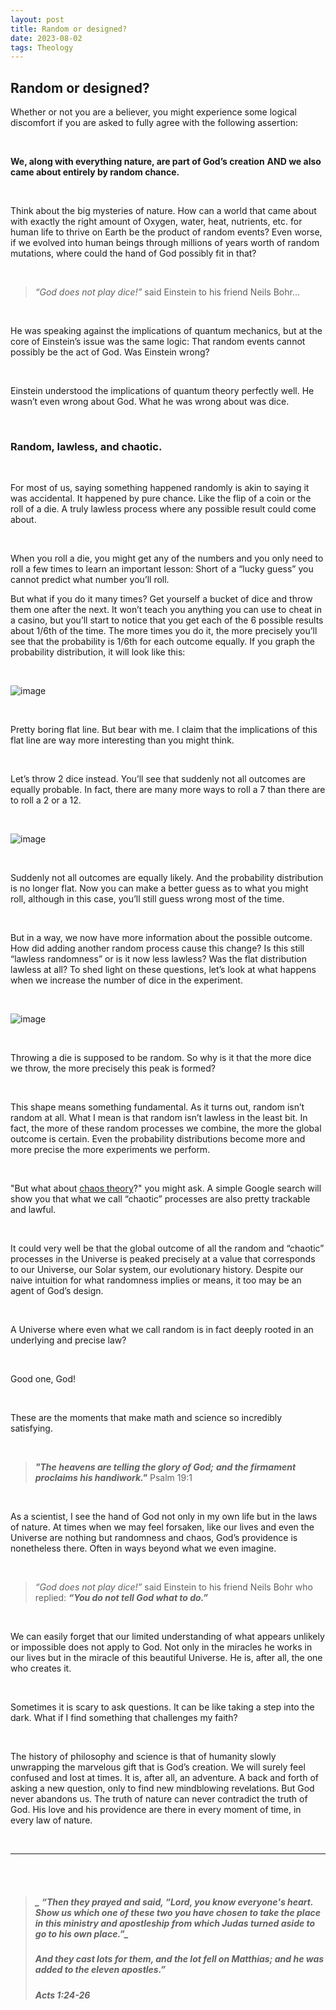 ```yaml
---
layout: post
title: Random or designed?
date: 2023-08-02 
tags: Theology
---
```

## Random or designed?


Whether or not you are a believer, you might experience some logical discomfort if you are asked to fully agree with the following assertion:

<br>

**We, along with everything nature, are part of God’s creation**
**AND we also came about entirely by random chance.**

<br>

Think about the big mysteries of nature. How can a world that came about with exactly the right amount of Oxygen, water, heat, nutrients, etc. for human life to thrive on Earth be the product of random events? Even worse, if we evolved into human beings through millions of years worth of random mutations, where could the hand of God possibly fit in that?  

<br>

> _“God does not play dice!”_
> said Einstein to his friend Neils Bohr...

<br>

He was speaking against the implications of quantum mechanics, but at the core of Einstein’s issue was the same logic: That random events cannot possibly be the act of God. Was Einstein wrong?

<br>

Einstein understood the implications of quantum theory perfectly well. He wasn’t even wrong about God. What he was wrong about was dice.  

<br>

### Random, lawless, and chaotic.

<br>

For most of us, saying something happened randomly is akin to saying it was accidental. It happened by pure chance. Like the flip of a coin or the roll of a die. A truly lawless process where any possible result could come about. 

<br>

When you roll a die, you might get any of the numbers and you only need to roll a few times to learn an important lesson: Short of a “lucky guess” you cannot predict what number you’ll roll. 

But what if you do it many times? Get yourself a bucket of dice and throw them one after the next. It won’t teach you anything you can use to cheat in a casino, but you’ll start to notice that you get each of the 6 possible results about 1/6th of the time. The more times you do it, the more precisely you’ll see that the probability is 1/6th for each outcome equally. If you graph the probability distribution, it will look like this:   

<br>

![image](https://github.com/FernandaPsihas/FernandaPsihas.github.io/blob/main/_posts/img/diceprob1.png?raw=true)

<br>


Pretty boring flat line. But bear with me. I claim that the implications of this flat line are way more interesting than you might think. 

<br>

Let’s throw 2 dice instead. You’ll see that suddenly not all outcomes are equally probable. 
In fact, there are many more ways to roll a 7 than there are to roll a 2 or a 12. 

<br>

![image](https://github.com/FernandaPsihas/FernandaPsihas.github.io/blob/main/_posts/img/dice.png?raw=true)


<br>

Suddenly not all outcomes are equally likely. And the probability distribution is no longer flat. Now you can make a better guess as to what you might roll, although in this case, you’ll still guess wrong most of the time. 

<br>

But in a way, we now have more information about the possible outcome. How did adding another random process cause this change? Is this still “lawless randomness” or is it now less lawless? Was the flat distribution lawless at all? To shed light on these questions, let’s look at what happens when we increase the number of dice in the experiment.

<br>

![image](https://github.com/FernandaPsihas/FernandaPsihas.github.io/blob/main/_posts/img/diceprob.gif?raw=true)

<br>

Throwing a die is supposed to be random. So why is it that the more dice we throw, the more precisely this peak is formed?

<br>

This shape means something fundamental. As it turns out,  random isn’t random at all. What I mean is that random isn’t lawless in the least bit. In fact, the more of these random processes we combine, the more the global outcome is certain. Even the probability distributions become more and more precise the more experiments we perform. 

<br>

"But what about [chaos theory](https://en.wikipedia.org/wiki/Chaos_theory)?" you might ask. A simple Google search will show you that what we call “chaotic” processes are also pretty trackable and lawful. 

<br>

It could very well be that the global outcome of all the random and “chaotic” processes in the Universe is peaked precisely at a value that corresponds to our Universe, our Solar system, our evolutionary history. Despite our naive intuition for what randomness implies or means, it too may be an agent of God’s design.

<br>


A Universe where even what we call random is in fact deeply rooted in an underlying and precise law? 

<br>

Good one, God!

<br>

These are the moments that make math and science so incredibly satisfying. 

<br>

> **_"The heavens are telling the glory of God;_**
> **_and the firmament proclaims his handiwork."_**
>                                     Psalm 19:1

<br>



As a scientist, I see the hand of God not only in my own life but in the laws of nature. At times when we may feel forsaken, like our lives and even the Universe are nothing but randomness and chaos, God’s providence is nonetheless there. Often in ways beyond what we even imagine.


<br>

> _“God does not play dice!”_
> said Einstein to his friend Neils Bohr who replied: 
> _**“You do not tell God what to do.”**_

<br>

We can easily forget that our limited understanding of what appears unlikely or impossible does not apply to God. Not only in the miracles he works in our lives but in the miracle of this beautiful Universe. He is, after all, the one who creates it. 

<br>

Sometimes it is scary to ask questions. It can be like taking a step into the dark. What if I find something that challenges my faith? 

<br>

The history of philosophy and science is that of humanity slowly unwrapping the marvelous gift that is God’s creation. We will surely feel confused and lost at times. It is, after all, an adventure. A back and forth of asking a new question, only to find new mindblowing revelations. But God never abandons us. The truth of nature can never contradict the truth of God. His love and his providence are there in every moment of time, in every law of nature. 

<br>

____________________
<br>

<br>

> ##### _ “Then they prayed and said, “Lord, you know everyone's heart. Show us which one of these two you have chosen to take the place in this ministry and apostleship from which Judas turned aside to go to his own place.”_
> ##### _And they cast lots for them, and the lot fell on Matthias; and he was added to the eleven apostles.”_
> ##### ‭‭Acts‬ ‭1‬:‭24‬-‭26‬ ‭





















